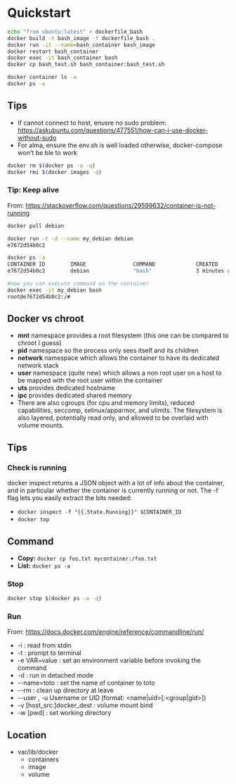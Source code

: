 # Quickstart

```bash
echo "from ubuntu:latest" > dockerfile_bash
docker build -t bash_image -f dockerfile_bash .
docker run -it --name=bash_container bash_image
docker restart bash_container
docker exec -it bash_container bash 
docker cp bash_test.sh bash_container:bash_test.sh

docker container ls -a
docker ps -a
```




## Tips

* If cannot connect to host, enusre no sudo problem: https://askubuntu.com/questions/477551/how-can-i-use-docker-without-sudo
* For alma, ensure the env.sh is well loaded otherwise, docker-compose won't be ble to work


```bash
docker rm $(docker ps -a -q)
docker rmi $(docker images -q)
```

### Tip: Keep alive

From: https://stackoverflow.com/questions/29599632/container-is-not-running
```bash
docker pull debian

docker run -t -d --name my_debian debian
e7672d54b0c2

docker ps -a
CONTAINER ID        IMAGE               COMMAND             CREATED             STATUS              PORTS               NAMES
e7672d54b0c2        debian              "bash"              3 minutes ago       Up 3 minutes                            my_debian

#now you can execute command on the container
docker exec -it my_debian bash
root@e7672d54b0c2:/# 
```

## Docker vs chroot

* __mnt__ namespace provides a root filesystem (this one can be compared to chroot I guess)
* __pid__ namespace so the process only sees itself and its children
* __network__ namespace which allows the container to have its dedicated network stack
* __user__ namespace (quite new) which allows a non root user on a host to be mapped with the root user within the container
* __uts__ provides dedicated hostname
* __ipc__ provides dedicated shared memory
* There are also cgroups (for cpu and memory limits), reduced capabilities, seccomp, selinux/apparmor, and ulimits. The filesystem is also layered, potentially read only, and allowed to be overlaid with volume mounts. 


## Tips

### Check is running
docker inspect returns a JSON object with a lot of info about the container, and in particular whether the container is currently running or not. The -f flag lets you easily extract the bits needed:

* `docker inspect -f "{{.State.Running}}" $CONTAINER_ID`
* `docker top`

## Command

* __Copy:__ `docker cp foo.txt mycontainer:/foo.txt`
* __List:__ `docker ps -a`

### Stop

```bash
docker stop $(docker ps -a -q)
```

### Run

From: https://docs.docker.com/engine/reference/commandline/run/

* -i : read from stdin
* -t : prompt to terminal
* -e VAR=value : set an environment variable before invoking the command
* -d : run in detached mode
* --name=toto : set the name of container to toto
* --rm : clean up directory at leave 
* --user , -u 		Username or UID (format: <name|uid>[:<group|gid>])
* -v [host_src:]docker_dest : volume mount bind
* -w [pwd] : set working directory


## Location

* var/lib/docker
  * containers
  * image
  * volume
